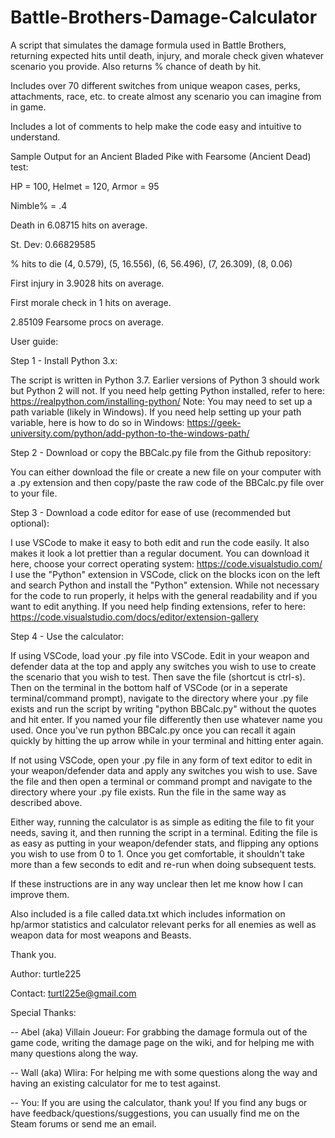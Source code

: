 # Battle-Brothers-Damage-Calculator
A script that simulates the damage formula used in Battle Brothers, returning expected hits until death, injury, and morale check given whatever scenario you provide. Also returns % chance of death by hit. 

Includes over 70 different switches from unique weapon cases, perks, attachments, race, etc. to create almost any scenario you can imagine from in game.

Includes a lot of comments to help make the code easy and intuitive to understand. 

Sample Output for an Ancient Bladed Pike with Fearsome (Ancient Dead) test:

HP = 100, Helmet = 120, Armor = 95

Nimble% = .4

Death in 6.08715 hits on average.

St. Dev: 0.66829585

% hits to die (4, 0.579), (5, 16.556), (6, 56.496), (7, 26.309), (8, 0.06)

First injury in 3.9028 hits on average.

First morale check in 1 hits on average.

2.85109 Fearsome procs on average.

User guide:

Step 1 - Install Python 3.x:
  
  The script is written in Python 3.7. Earlier versions of Python 3 should work but Python 2 will not.
  If you need help getting Python installed, refer to here: https://realpython.com/installing-python/
  Note: You may need to set up a path variable (likely in Windows). If you need help setting up your path variable, here is how to     do so in Windows: https://geek-university.com/python/add-python-to-the-windows-path/
  
Step 2 - Download or copy the BBCalc.py file from the Github repository:
  
  You can either download the file or create a new file on your computer with a .py extension and then copy/paste the raw code of the BBCalc.py file over to your file. 
  
Step 3 - Download a code editor for ease of use (recommended but optional):
  
  I use VSCode to make it easy to both edit and run the code easily. It also makes it look a lot prettier than a regular document.
  You can download it here, choose your correct operating system: https://code.visualstudio.com/
  I use the "Python" extension in VSCode, click on the blocks icon on the left and search Python and install the "Python" extension. While not necessary for the code to run properly, it helps with the general readability and if you want to edit anything. If you need help finding extensions, refer to here: https://code.visualstudio.com/docs/editor/extension-gallery
  
Step 4 - Use the calculator:
  
  If using VSCode, load your .py file into VSCode. Edit in your weapon and defender data at the top and apply any switches you wish to use to create the scenario that you wish to test. Then save the file (shortcut is ctrl-s). Then on the terminal in the bottom half of VSCode (or in a seperate terminal/command prompt), navigate to the directory where your .py file exists and run the script by writing "python BBCalc.py" without the quotes and hit enter. If you named your file differently then use whatever name you used. Once you've run python BBCalc.py once you can recall it again quickly by hitting the up arrow while in your terminal and hitting enter again.
  
  If not using VSCode, open your .py file in any form of text editor to edit in your weapon/defender data and apply any switches you wish to use. Save the file and then open a terminal or command prompt and navigate to the directory where your .py file exists. Run the file in the same way as described above. 
  
  Either way, running the calculator is as simple as editing the file to fit your needs, saving it, and then running the script in a terminal. Editing the file is as easy as putting in your weapon/defender stats, and flipping any options you wish to use from 0 to 1. Once you get comfortable, it shouldn't take more than a few seconds to edit and re-run when doing subsequent tests. 
  
If these instructions are in any way unclear then let me know how I can improve them.

Also included is a file called data.txt which includes information on hp/armor statistics and calculator relevant perks for all enemies as well as weapon data for most weapons and Beasts. 

Thank you.

Author: turtle225

Contact: turtl225e@gmail.com

Special Thanks:

-- Abel (aka) Villain Joueur: For grabbing the damage formula out of the game code, writing the damage page on the wiki, and for 
helping me with many questions along the way.

-- Wall (aka) Wlira: For helping me with some questions along the way and having an existing calculator for me to test against.

-- You: If you are using the calculator, thank you! If you find any bugs or have feedback/questions/suggestions, you can usually find me on the Steam forums or send me an email.
